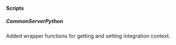 
#### Scripts
##### CommonServerPython
  Added wrapper functions for getting and setting integration context.	